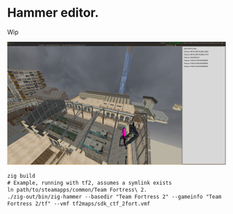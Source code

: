 # Hammer editor.
Wip

![Imgui](doc/photo1.jpg)


```
zig build
# Example, running with tf2, assumes a symlink exists
ln path/to/steamapps/common/Team Fortress\ 2.
./zig-out/bin/zig-hammer --basedir "Team Fortress 2" --gameinfo "Team Fortress 2/tf" --vmf tf2maps/sdk_ctf_2fort.vmf
```

